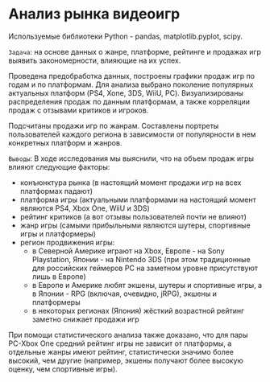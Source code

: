 # Анализ рынка видеоигр

Используемые библиотеки Python - pandas, matplotlib.pyplot, scipy.

`Задача`: на основе данных о жанре, платформе, рейтинге и продажах игр выявить закономерности, влияющие на их успех.

Проведена предобработка данных, построены графики продаж игр по годам и по платформам. Для анализа выбрано поколение популярных актуальных платформ (PS4, Xone, 3DS, WiiU, PC). Визуализированы распределения продаж по данным платформам, а также корреляции продаж с отзывами критиков и игроков.

Подсчитаны продажи игр по жанрам. Составлены портреты пользователей каждого региона в зависимости от популярности в нем конкретных платформ и жанров. 

`Выводы`: В ходе исследования мы выяснили, что на объем продаж игры влияют следующие факторы:

- конъюнктура рынка (в настоящий момент продажи игр на всех платформах падают)
- платформа игры (актуальными платформами на настоящий момент являются PS4, Xbox One, WiiU и 3DS)
- рейтинг критиков (а вот отзывы пользователей почти не влияют)
- жанр игры (самыми прибыльными являются шутеры, спортивные игры и платформеры)
- регион продвижения игры:
  - в Северной Америке играют на Xbox, Европе - на Sony Playstation, Японии - на Nintendo 3DS (при этом традиционные для российских геймеров PC на заметном уровне присутствуют лишь в Европе)
  - в Европе и Америке любят экшены, шутеры и спортивные игры, а в Японии - RPG (включая, очевидно, jRPG), экшены и платформеры
  - в некоторых регионах (Япония) жёсткий возрастной рейтинг заметно снижает продажи игр

При помощи статистического анализа также доказано, что для пары PC-Xbox One средний рейтинг игры не зависит от платформы, а отдельные жанры имеют рейтинг, статистически значимо более высокий, чем другие (например, экшены получают более высокую оценку, чем спортивные игры).

